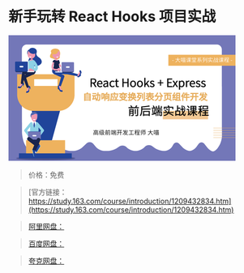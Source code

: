 # 新手玩转 React Hooks 项目实战

![img](../../../assets/study163/free/4112a47544ad40599064206e2b08e66a.png)

> 价格：免费

> [官方链接：https://study.163.com/course/introduction/1209432834.htm](https://study.163.com/course/introduction/1209432834.htm)

> [阿里网盘：]()

> [百度网盘：]()

> [夸克网盘：]()
